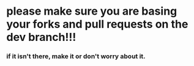 # please make sure you are basing your forks and pull requests on the dev branch!!!

### if it isn't there, make it or don't worry about it.
